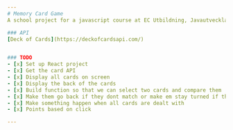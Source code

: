 ```yaml
---
# Memory Card Game
A school project for a javascript course at EC Utbildning, Javautvecklare 21 in Malmö Sweden

### API
[Deck of Cards](https://deckofcardsapi.com/)


### TODO
- [x] Set up React project
- [x] Get the card API
- [x] Display all cards on screen
- [x] Display the back of the cards
- [x] Build function so that we can select two cards and compare them
- [x] Make them go back if they dont match or make em stay turned if they match
- [x] Make something happen when all cards are dealt with 
- [x] Points based on click

---
```

